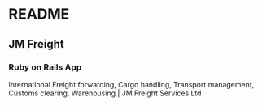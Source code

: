 # README

## JM Freight

### Ruby on Rails App

International Freight forwarding, Cargo handling, Transport management, Customs clearing, Warehousing | JM Freight Services Ltd